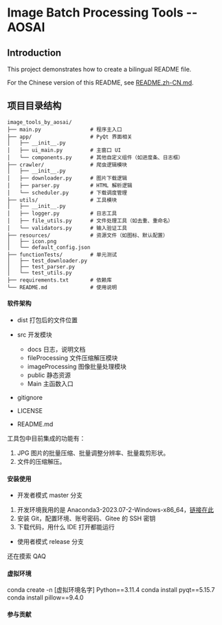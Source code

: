# Image Batch Processing Tools --AOSAI

## Introduction

This project demonstrates how to create a bilingual README file.

For the Chinese version of this README, see [README.zh-CN.md](README.zh-CN.md).

## 项目目录结构

```
image_tools_by_aosai/
├── main.py                # 程序主入口
├── app/                   # PyQt 界面相关
│   ├── __init__.py
│   ├── ui_main.py         # 主窗口 UI
│   └── components.py      # 其他自定义组件（如进度条、日志框）
├── crawler/               # 爬虫逻辑模块
│   ├── __init__.py
│   ├── downloader.py      # 图片下载逻辑
│   ├── parser.py          # HTML 解析逻辑
│   └── scheduler.py       # 下载调度管理
├── utils/                 # 工具模块
│   ├── __init__.py
│   ├── logger.py          # 日志工具
│   ├── file_utils.py      # 文件处理工具（如去重、重命名）
│   └── validators.py      # 输入验证工具
├── resources/             # 资源文件（如图标、默认配置）
│   ├── icon.png
│   └── default_config.json
├── functionTests/         # 单元测试
│   ├── test_downloader.py
│   ├── test_parser.py
│   └── test_utils.py
├── requirements.txt       # 依赖库
└── README.md              # 使用说明
```

#### 软件架构

- dist 打包后的文件位置

- src 开发模块

  - docs 日志，说明文档
  - fileProcessing 文件压缩解压模块
  - imageProcessing 图像批量处理模块
  - public 静态资源
  - Main 主函数入口

- gitignore
- LICENSE
- README.md

工具包中目前集成的功能有：

1. JPG 图片的批量压缩、批量调整分辨率、批量裁剪形状。
2. 文件的压缩解压。

#### 安装使用

- 开发者模式 master 分支

1.  开发环境我用的是 Anaconda3-2023.07-2-Windows-x86_64，[链接在此](https://docs.anaconda.com/free/anaconda/reference/packages/oldpkglists/)
2.  安装 Git，配置环境、账号密码、Gitee 的 SSH 密钥
3.  下载代码，用什么 IDE 打开都能运行

- 使用者模式 release 分支

还在摸索 QAQ

#### 虚拟环境

conda create -n [虚拟环境名字] Python==3.11.4
conda install pyqt==5.15.7
conda install pillow==9.4.0

#### 参与贡献
